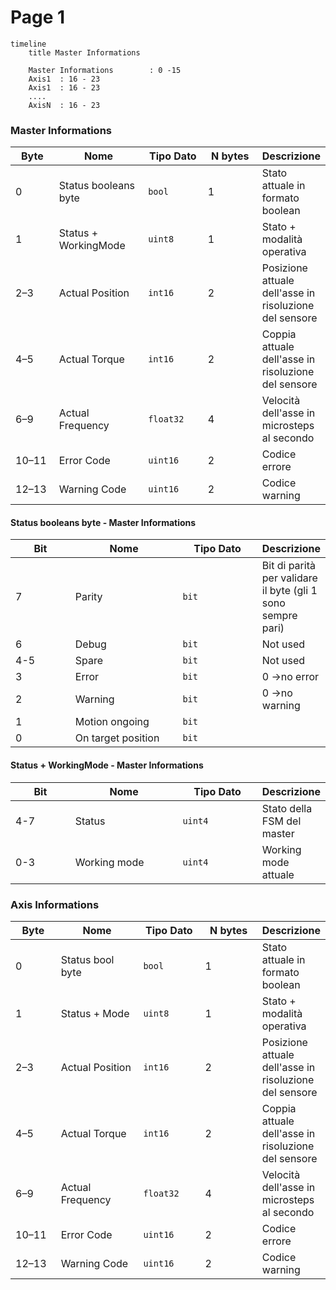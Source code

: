 # Page 1

```mermaid
timeline
    title Master Informations

    Master Informations        : 0 -15
    Axis1  : 16 - 23
    Axis1  : 16 - 23
    ....
    AxisN  : 16 - 23
```

### Master Informations

<table><thead><tr><th width="79.90911865234375">Byte</th><th width="155.81817626953125">Nome</th><th width="111.5455322265625">Tipo Dato</th><th width="110.5455322265625">N bytes</th><th>Descrizione</th></tr></thead><tbody><tr><td>0</td><td>Status booleans byte</td><td><code>bool</code></td><td>1</td><td>Stato attuale in formato boolean</td></tr><tr><td>1</td><td>Status + WorkingMode</td><td><code>uint8</code></td><td>1</td><td>Stato + modalità operativa</td></tr><tr><td>2–3</td><td>Actual Position</td><td><code>int16</code></td><td>2</td><td>Posizione attuale dell'asse in risoluzione del sensore</td></tr><tr><td>4–5</td><td>Actual Torque</td><td><code>int16</code></td><td>2</td><td>Coppia attuale dell'asse in risoluzione del sensore</td></tr><tr><td>6–9</td><td>Actual Frequency</td><td><code>float32</code></td><td>4</td><td>Velocità dell'asse in microsteps al secondo</td></tr><tr><td>10–11</td><td>Error Code</td><td><code>uint16</code></td><td>2</td><td>Codice errore</td></tr><tr><td>12–13</td><td>Warning Code</td><td><code>uint16</code></td><td>2</td><td>Codice warning</td></tr></tbody></table>

#### Status booleans byte - Master Informations

<table><thead><tr><th width="79.90911865234375">Bit</th><th width="155.81817626953125">Nome</th><th width="111.5455322265625">Tipo Dato</th><th>Descrizione</th></tr></thead><tbody><tr><td>7</td><td>Parity</td><td><code>bit</code></td><td>Bit di parità per validare il byte (gli 1 sono sempre pari)</td></tr><tr><td>6</td><td>Debug</td><td><code>bit</code></td><td>Not used</td></tr><tr><td>4-5</td><td>Spare</td><td><code>bit</code></td><td>Not used</td></tr><tr><td>3</td><td>Error</td><td><code>bit</code></td><td>0 ->no error</td></tr><tr><td>2</td><td>Warning</td><td><code>bit</code></td><td>0 ->no warning</td></tr><tr><td>1</td><td>Motion ongoing</td><td><code>bit</code></td><td></td></tr><tr><td>0</td><td>On target position</td><td><code>bit</code></td><td></td></tr></tbody></table>

#### Status + WorkingMode - Master Informations

<table><thead><tr><th width="79.90911865234375">Bit</th><th width="155.81817626953125">Nome</th><th width="111.5455322265625">Tipo Dato</th><th>Descrizione</th></tr></thead><tbody><tr><td>4-7</td><td>Status</td><td><code>uint4</code></td><td>Stato della FSM del master</td></tr><tr><td>0-3</td><td>Working mode</td><td><code>uint4</code></td><td>Working mode attuale</td></tr></tbody></table>

### Axis Informations

<table><thead><tr><th width="79.90911865234375">Byte</th><th width="155.81817626953125">Nome</th><th width="111.5455322265625">Tipo Dato</th><th width="110.5455322265625">N bytes</th><th>Descrizione</th></tr></thead><tbody><tr><td>0</td><td>Status bool byte</td><td><code>bool</code></td><td>1</td><td>Stato attuale in formato boolean</td></tr><tr><td>1</td><td>Status + Mode</td><td><code>uint8</code></td><td>1</td><td>Stato + modalità operativa</td></tr><tr><td>2–3</td><td>Actual Position</td><td><code>int16</code></td><td>2</td><td>Posizione attuale dell'asse in risoluzione del sensore</td></tr><tr><td>4–5</td><td>Actual Torque</td><td><code>int16</code></td><td>2</td><td>Coppia attuale dell'asse in risoluzione del sensore</td></tr><tr><td>6–9</td><td>Actual Frequency</td><td><code>float32</code></td><td>4</td><td>Velocità dell'asse in microsteps al secondo</td></tr><tr><td>10–11</td><td>Error Code</td><td><code>uint16</code></td><td>2</td><td>Codice errore</td></tr><tr><td>12–13</td><td>Warning Code</td><td><code>uint16</code></td><td>2</td><td>Codice warning</td></tr></tbody></table>
